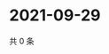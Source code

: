 # 2021-09-29

共 0 条

<!-- BEGIN WEIBO -->
<!-- 最后更新时间 Wed Sep 29 2021 03:00:51 GMT+0800 (China Standard Time) -->

<!-- END WEIBO -->
